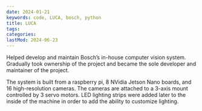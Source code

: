 ```yaml
---
date: 2024-01-21
keywords: code, LUCA, bosch, python
title: LUCA
tags:
categories:
lastMod: 2024-06-23
---
```

Helped develop and maintain Bosch’s in-house computer vision system. Gradually took ownership of the project and became the sole developer and maintainer of the project.

The system is built from a raspberry pi, 8 NVidia Jetson Nano boards, and 16 high-resolution cameras. The cameras are attached to a 3-axis mount controlled by 3 servo motors. LED lighting strips were added later to the inside of the machine in order to add the ability to customize lighting.
